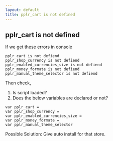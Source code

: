 ```yaml
---
layout: default
title: pplr_cart is not defined
---
```


## pplr_cart is not defined

If we get these errors in console

```
pplr_cart is not defiend
pplr_shop_currency is not defiend
pplr_enabled_currencies_size is not defiend
pplr_money_formate is not defiend
pplr_manual_theme_selector is not defiend
```

Then check,

1. Is script loaded?
2. Does the below variables are declared or not?

```
var pplr_cart =
var pplr_shop_currency =
var pplr_enabled_currencies_size =
var pplr_money_formate =
var pplr_manual_theme_selector
```

Possible Solution:
Give auto install for that store.

